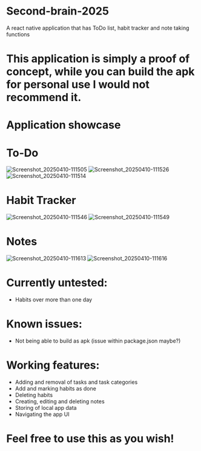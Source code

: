 # Second-brain-2025
A react native application that has ToDo list, habit tracker and note taking functions

# This application is simply a proof of concept, while you can build the apk for personal use I would not recommend it.

# Application showcase
# To-Do
![Screenshot_20250410-111505](https://github.com/user-attachments/assets/31485393-6c71-4ad3-b6b9-1f714f96eefa)
![Screenshot_20250410-111526](https://github.com/user-attachments/assets/936f7a83-cf7d-43cd-8aa4-de6e58639320)
![Screenshot_20250410-111514](https://github.com/user-attachments/assets/f7e9d15d-333b-43ea-aaba-779febb3a172)
# Habit Tracker
![Screenshot_20250410-111546](https://github.com/user-attachments/assets/e1236ed8-0ebd-471c-9933-f48e5aa80015)
![Screenshot_20250410-111549](https://github.com/user-attachments/assets/d329aaa2-4d64-4dd6-9a51-fe3158aa40eb)
# Notes
![Screenshot_20250410-111613](https://github.com/user-attachments/assets/0b707fad-a33b-44d8-b6ce-e5d57aff52cc)
![Screenshot_20250410-111616](https://github.com/user-attachments/assets/87be9d3f-42fc-4dfb-9448-1050a6c11576)

# Currently untested:
- Habits over more than one day

# Known issues:
- Not being able to build as apk (issue within package.json maybe?)

# Working features:
- Adding and removal of tasks and task categories
- Add and marking habits as done
- Deleting habits
- Creating, editing and deleting notes
- Storing of local app data
- Navigating the app UI

# Feel free to use this as you wish!




